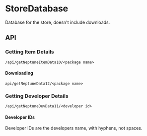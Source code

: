 # StoreDatabase
Database for the store, doesn't include downloads.
## API
### Getting Item Details
`/api/getNeptuneItemData10/<package name>`
#### Downloading
`api/getNeptuneData12/<package name>`
### Getting Developer Details
`/api/getNeptuneDevData11/<developer id>`
#### Developer IDs
Developer IDs are the developers name, with hyphens, not spaces.
